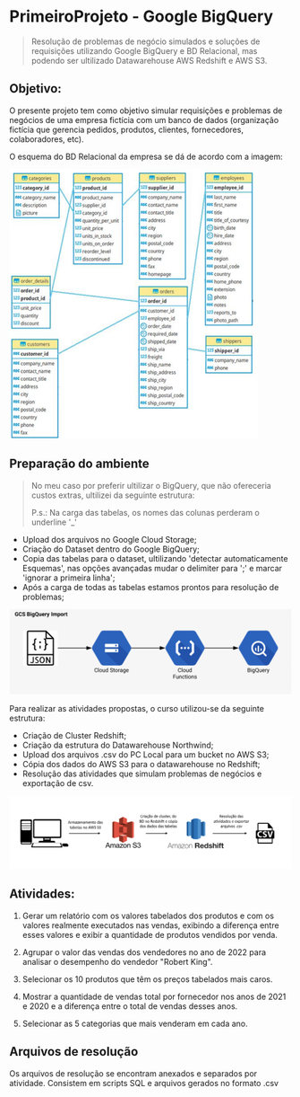 # PrimeiroProjeto - Google BigQuery

>Resolução de problemas de negócio simulados e soluções de requisições utilizando Google BigQuery e BD Relacional, mas podendo ser ultilizado Datawarehouse AWS Redshift e AWS S3.

## Objetivo: 

O presente projeto tem como objetivo simular requisições e problemas de negócios de uma empresa fictícia com um banco de dados (organização fictícia que gerencia pedidos, produtos, clientes, fornecedores, colaboradores, etc). 

O esquema do BD Relacional da empresa se dá de acordo com a imagem:


![Esquema Logico](Tabelas_Relacional/esquema_tabelas_2.jpg)


## Preparação do ambiente

> No meu caso por preferir ultilizar o BigQuery, que não ofereceria custos extras,
> ultilizei da seguinte estrutura:
> 
> P.s.: Na carga das tabelas, os nomes das colunas perderam o underline '_'
 
* Upload dos arquivos no Google Cloud Storage;
* Criação do Dataset dentro do Google BigQuery;
* Copia das tabelas para o dataset, ultilizando 'detectar automaticamente Esquemas', nas opções avançadas mudar o delimiter para ';' e marcar 'ignorar a primeira linha';
* Após a carga de todas as tabelas estamos prontos para resolução de problemas;
 
![Diagrama](Tabelas_Relacional/diagrama_bigquery.png)


Para realizar as atividades propostas, o curso utilizou-se da seguinte estrutura:
 
* Criação de Cluster Redshift;
* Criação da estrutura do Datawarehouse Northwind;
* Upload dos arquivos .csv do PC Local para um bucket no AWS S3;
* Cópia dos dados do AWS S3 para o datawarehouse no Redshift;
* Resolução das atividades que simulam problemas de negócios e exportação de csv.
 
 ![Diagrama](Tabelas_Relacional/diagrama_projeto.png)
 
 
 ## Atividades: 
 1. Gerar um relatório com os valores tabelados dos produtos e com os valores realmente executados nas vendas, exibindo a diferença entre esses valores e exibir a quantidade de produtos vendidos por venda.    

 2. Agrupar o valor das vendas dos vendedores no ano de 2022 para analisar o desempenho do vendedor "Robert King".

 3. Selecionar os 10 produtos que têm os preços tabelados mais caros.

4. Mostrar a quantidade de vendas total por fornecedor nos anos de 2021 e 2020 e a diferença entre o total de vendas desses anos.

5. Selecionar as 5 categorias que mais venderam em cada ano.


## Arquivos de resolução

Os arquivos de resolução se encontram anexados e separados por atividade. Consistem em scripts SQL e arquivos gerados no formato .csv
 
